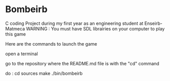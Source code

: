 # Bombeirb
C coding Project during my first year as an engineering student at Enseirb-Matmeca
WARNING : You must have SDL librairies on your computer to play this game

Here are the commands to launch the game

open a terminal

go to the repository where the README.md file is with the "cd" command

do : cd sources
     make
     ./bin/bombeirb
     
